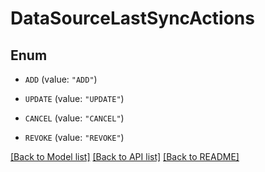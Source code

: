 # DataSourceLastSyncActions

## Enum


* `ADD` (value: `"ADD"`)

* `UPDATE` (value: `"UPDATE"`)

* `CANCEL` (value: `"CANCEL"`)

* `REVOKE` (value: `"REVOKE"`)


[[Back to Model list]](../README.md#documentation-for-models) [[Back to API list]](../README.md#documentation-for-api-endpoints) [[Back to README]](../README.md)


